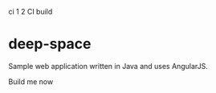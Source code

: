 ci 1 2
CI build

# deep-space
Sample web application written in Java and uses AngularJS.

Build me now
